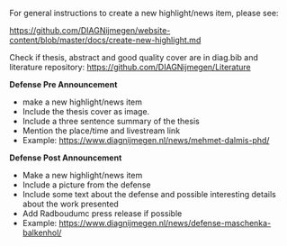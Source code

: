 For general instructions to create a new highlight/news item, please see:

https://github.com/DIAGNijmegen/website-content/blob/master/docs/create-new-highlight.md

Check if thesis, abstract and good quality cover are in diag.bib and literature repository: https://github.com/DIAGNijmegen/Literature

**Defense Pre Announcement**
- make a new highlight/news item
- Include the thesis cover as image.
- Include a three sentence summary of the thesis
- Mention the place/time and livestream link
- Example: https://www.diagnijmegen.nl/news/mehmet-dalmis-phd/


**Defense Post Announcement**
- Make a new highlight/news item 
- Include a picture from the defense
- Include some text about the defense and possible interesting details about the work presented 
- Add Radboudumc press release if possible
- Example: https://www.diagnijmegen.nl/news/defense-maschenka-balkenhol/

 
